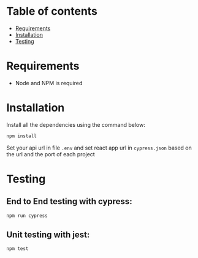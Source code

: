# Table of contents

- [Requirements](#requirements)
- [Installation](#installation)
- [Testing](#testing)

# Requirements

- Node and NPM is required

# Installation

Install all the dependencies using the command below:

```sh
npm install
```

Set your api url in file `.env` and set react app url in `cypress.json` based on the url and the port of each project

# Testing

## End to End testing with cypress:

```sh
npm run cypress
```

## Unit testing with jest:

```sh
npm test
```
